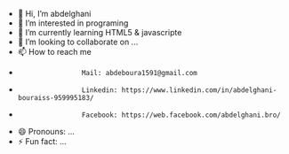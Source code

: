 - 👋 Hi, I’m abdelghani
- 👀 I’m interested in programing
- 🌱 I’m currently learning HTML5 & javascripte
- 💞️ I’m looking to collaborate on ...
- 📫 How to reach me
-                     Mail: abdeboura1591@gmail.com
-                     Linkedin: https://www.linkedin.com/in/abdelghani-bouraiss-959995183/
-                     Facebook: https://web.facebook.com/abdelghani.bro/
- 😄 Pronouns: ...
- ⚡ Fun fact: ...

<!---
abde156/abde156 is a ✨ special ✨ repository because its `README.md` (this file) appears on your GitHub profile.
You can click the Preview link to take a look at your changes.
--->
